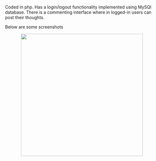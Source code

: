 Coded in php. Has a login/logout functionality implemented using MySQl database. There is a commenting interface where in logged-in users can post their thoughts.

Below are some screenshots

<div align="center">
    <img src="/screenshots/screen1.jpg" width="400px"</img> 
</div>
